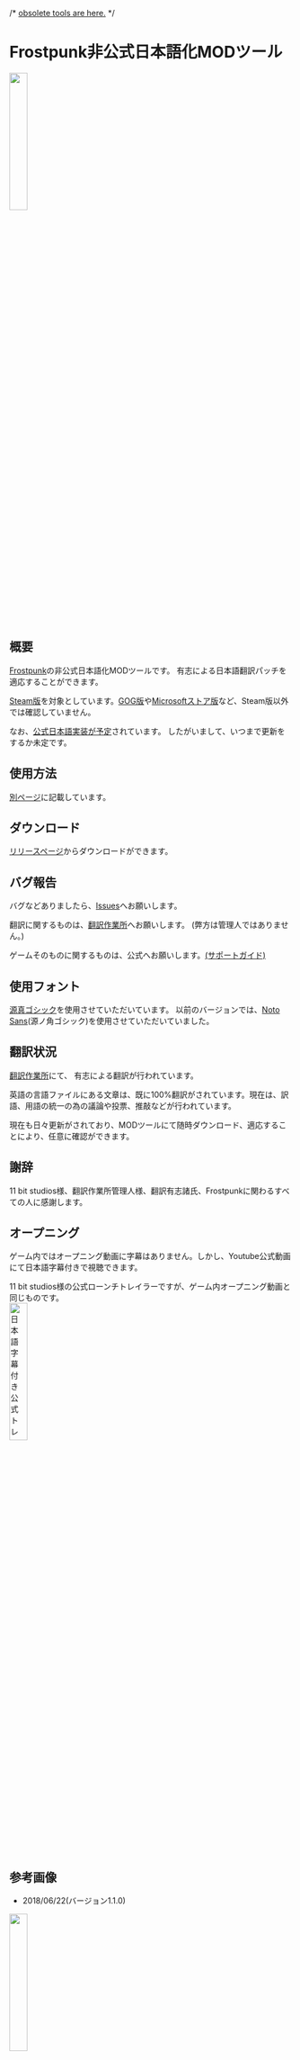 /* [obsolete tools are here.](https://github.com/atoring/frostpunk_mod/tree/suspend) */

# Frostpunk非公式日本語化MODツール
<img src="https://user-images.githubusercontent.com/33346100/40556844-23c1eed0-6089-11e8-8b6c-28181e95e59e.png" width=25%>

## 概要
[Frostpunk](https://store.steampowered.com/app/323190/Frostpunk/)の非公式日本語化MODツールです。
有志による日本語翻訳パッチを適応することができます。

[Steam版](https://store.steampowered.com/app/323190/Frostpunk/)を対象としています。[GOG版](https://www.gog.com/game/frostpunk)や[Microsoftストア版](https://www.microsoft.com/ja-jp/p/frostpunk/9ns0kh25d76x)など、Steam版以外では確認していません。

なお、[公式日本語実装が予定](https://www.gamespark.jp/article/2018/04/09/79876.html)されています。
したがいまして、いつまで更新をするか未定です。

## 使用方法
[別ページ](https://github.com/atoring/frostpunk_mod/wiki/%E7%B7%8F%E5%90%88MOD%E3%83%84%E3%83%BC%E3%83%AB)に記載しています。

## ダウンロード
[リリースページ](https://github.com/atoring/frostpunk_mod/releases)からダウンロードができます。

## バグ報告
バグなどありましたら、[Issues](https://github.com/atoring/frostpunk_mod/issues)へお願いします。

翻訳に関するものは、[翻訳作業所](https://docs.google.com/spreadsheets/d/1g-7OZgzjzOh1t701w92ABIvoYw4xIUtkk0bthxj_S-I)へお願いします。
(弊方は管理人ではありません。)

ゲームそのものに関するものは、公式へお願いします。[(サポートガイド)](https://steamcommunity.com/app/323190/discussions/0/3211505894148951485/)

## 使用フォント
[源真ゴシック](http://jikasei.me/font/genshin/)を使用させていただいています。
以前のバージョンでは、[Noto Sans](https://www.google.com/get/noto/)(源ノ角ゴシック)を使用させていただいていました。

## 翻訳状況
[翻訳作業所](https://docs.google.com/spreadsheets/d/1g-7OZgzjzOh1t701w92ABIvoYw4xIUtkk0bthxj_S-I)にて、
有志による翻訳が行われています。

英語の言語ファイルにある文章は、既に100%翻訳がされています。現在は、訳語、用語の統一の為の議論や投票、推敲などが行われています。

現在も日々更新がされており、MODツールにて随時ダウンロード、適応することにより、任意に確認ができます。

## 謝辞
11 bit studios様、翻訳作業所管理人様、翻訳有志諸氏、Frostpunkに関わるすべての人に感謝します。

## オープニング
ゲーム内ではオープニング動画に字幕はありません。しかし、Youtube公式動画にて日本語字幕付きで視聴できます。

11 bit studios様の公式ローンチトレイラーですが、ゲーム内オープニング動画と同じものです。<br>
<a href="https://www.youtube.com/watch?v=qqEpSOFDXGA&cc_load_policy=1&cc_lang_pref=ja"><img src="https://img.youtube.com/vi/qqEpSOFDXGA/hqdefault.jpg" alt="日本語字幕付き公式トレイラー" width=25%></a>

## 参考画像
- 2018/06/22(バージョン1.1.0)<br>
<img src="https://user-images.githubusercontent.com/33346100/41737790-3838b0ea-75cb-11e8-8cf6-af3d85e4c1e7.png" width=25%>

- 2018/05/26(翻訳100%)<br>
<img src="https://user-images.githubusercontent.com/33346100/40558136-5f221834-608d-11e8-8405-eeae9a126de8.jpg" width=25%> <img src="https://user-images.githubusercontent.com/33346100/40558170-6e29bc24-608d-11e8-93c0-4e421757a9cc.jpg" width=25%> <img src="https://user-images.githubusercontent.com/33346100/40558184-7977cbde-608d-11e8-95d3-5469639e9c97.jpg" width=25%>

- 2018/05/09(翻訳30%前後) (機械翻訳も含まれています)<br>
<img src="https://user-images.githubusercontent.com/33346100/39788474-98e9f2ec-5365-11e8-88d3-ffe9ccafa5cd.png" width=25%> <img src="https://user-images.githubusercontent.com/33346100/39788602-22fad014-5366-11e8-9f32-11d9a4debbe1.png" width=25%> <img src="https://user-images.githubusercontent.com/33346100/39788612-2ef1cf44-5366-11e8-89d3-be7239305d4e.png" width=25%>

## 参考文献
- [11 bit studios](http://www.11bitstudios.com/)
- [Frostpunk 公式サイト](http://www.frostpunkgame.com/)
- [Frostpunk Steamサイト](https://store.steampowered.com/app/323190/Frostpunk/)
- [Frostpunk Modツール(idx/dat)のスレッド(ZenHAXフォーラム)](http://forum.zenhax.com/viewtopic.php?t=7769)
- [Frostpunk Modツール(lang)のスレッド(ZenHAXフォーラム)](http://forum.zenhax.com/viewtopic.php?t=7774)
- [Janome](http://mocobeta.github.io/janome/)
- [libGDX](https://github.com/libgdx/libgdx)
- [Google Notoフォント](https://www.google.com/get/noto/)
- [源真ゴシック](http://jikasei.me/font/genshin/)
- [PyInstaller](https://www.pyinstaller.org/)
- [Frostpunk 翻訳作業所(Googleスプレッドシート)](https://docs.google.com/spreadsheets/d/1g-7OZgzjzOh1t701w92ABIvoYw4xIUtkk0bthxj_S-I)
(弊方は管理人ではありません)

## 履歴
雑然としていますが、記録として残しておきます。

|日付||
|---|---|
|2017/06|FrostpunkがE3 2017に出展|
|2017/07/21|[Frostpunk Steam内部ベータ](https://steamdb.info/sub/50875/)|
|2018/04/24|[Frostpunk発売](https://steamcommunity.com/games/323190/announcements/detail/3229520292674164737)|
|2018/05/01|翻訳作業所公開(Laundrin氏)|
|2018/05/02|フォント関係解析開始(弊方)|
|2018/05/05|フォント関係解析終了(弊方) / 翻訳1%弱|
|2018/05/07|翻訳10%弱|
|2018/05/08|GitHubリポジトリ公開(弊方) / 翻訳20%弱|
|2018/05/11|翻訳40%弱|
|2018/05/12|翻訳50%弱|
|2018/05/13|GUIツール公開(弊方)|
|2018/05/17|翻訳90%強|
|2018/05/18|[Frostpunk 1.0.1アップデート公開](https://steamcommunity.com/games/323190/announcements/detail/1648759816042528994)|
|2018/05/19|翻訳100% (1%から100%まで2週間)|
|2018/06/19|[Frostpunk 1.1.0アップデート公開](https://steamcommunity.com/games/323190/announcements/detail/3077529495343351883)|
|2018/06/29|[Frostpunk 1.1.1アップデート公開](https://steamcommunity.com/games/323190/announcements/detail/1682540619659859630)|
